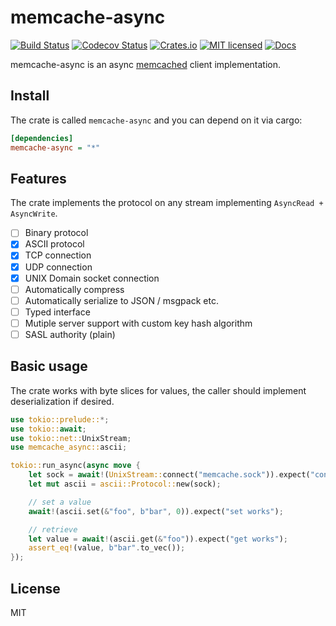 # memcache-async

[![Build Status](https://travis-ci.org/vavrusa/memcache-async.svg?branch=master)](https://travis-ci.org/vavrusa/memcache-async)
[![Codecov Status](https://codecov.io/gh/vavrusa/memcache-async/branch/master/graph/badge.svg)](https://codecov.io/gh/vavrusa/memcache-async)
[![Crates.io](https://img.shields.io/crates/v/memcache-async.svg)](https://crates.io/crates/memcache-async)
[![MIT licensed](https://img.shields.io/badge/license-MIT-blue.svg)](./LICENSE)
[![Docs](https://docs.rs/memcache-async/badge.svg)](https://docs.rs/memcache-async/)

memcache-async is an async [memcached](https://memcached.org/) client implementation.

## Install

The crate is called `memcache-async` and you can depend on it via cargo:

```ini
[dependencies]
memcache-async = "*"
```

## Features

The crate implements the protocol on any stream implementing `AsyncRead + AsyncWrite`.

- [ ] Binary protocol
- [x] ASCII protocol
- [x] TCP connection
- [x] UDP connection
- [x] UNIX Domain socket connection
- [ ] Automatically compress
- [ ] Automatically serialize to JSON / msgpack etc.
- [ ] Typed interface
- [ ] Mutiple server support with custom key hash algorithm
- [ ] SASL authority (plain)

## Basic usage

The crate works with byte slices for values, the caller should implement deserialization if desired.

```rust
use tokio::prelude::*;
use tokio::await;
use tokio::net::UnixStream;
use memcache_async::ascii;

tokio::run_async(async move {
	let sock = await!(UnixStream::connect("memcache.sock")).expect("connected socket");
	let mut ascii = ascii::Protocol::new(sock);

	// set a value
	await!(ascii.set(&"foo", b"bar", 0)).expect("set works");

	// retrieve 
	let value = await!(ascii.get(&"foo")).expect("get works");
	assert_eq!(value, b"bar".to_vec());
});
```

## License

MIT
